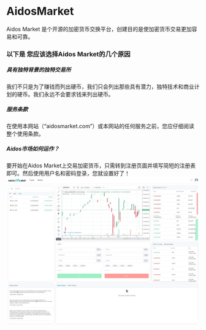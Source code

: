# AidosMarket

Aidos Market 是个开源的加密货币交换平台，创建目的是使加密货币交易更加容易和可靠。

### 以下是 您应该选择Aidos Market的几个原因

##### 具有独特背景的独特交易所

我们不只是为了赚钱而列出硬币，我们只会列出那些具有潜力，独特技术和商业计划的硬币。我们永远不会要求钱来列出硬币。

##### 服务条款

在使用本网站（“aidosmarket.com”）或本网站的任何服务之前，您应仔细阅读整个使用条款。

##### Aidos市场如何运作？

要开始在Aidos Market上交易加密货币，只需转到注册页面并填写简短的注册表即可。然后使用用户名和密码登录，您就设置好了！![aidosmarket-trade](aidosmarket-trade.jpg)
